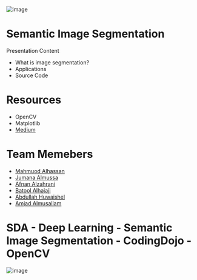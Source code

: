 ![image](https://user-images.githubusercontent.com/49952739/193455897-fd9e2b78-031f-4137-b33a-01f6b5f8c5d9.png)
# Semantic Image Segmentation

Presentation Content
- What is image segmentation?
- Applications
- Source Code

# Resources
- OpenCV
- Matplotlib
- <a href="https://medium.com/analytics-vidhya/introduction-to-semantic-image-segmentation-856cda5e5de8" target="_blank">Medium</a>

# Team Memebers

- [Mahmuod Alhassan](https://github.com/alhassanm)
- [Jumana Almussa](https://github.com/jumana0)
- [Afnan Alzahrani](https://github.com/AfnanAlzahrani)
- [Batool Alhajaji](https://github.com/Batool247)
- [Abdullah Huwaishel](https://github.com/Batool247)
- [Amjad Almusallam](https://github.com/ASM650)

# SDA - Deep Learning - Semantic Image Segmentation - CodingDojo - OpenCV
![image](https://user-images.githubusercontent.com/49952739/193455834-b810a22f-1a2f-43cc-8a59-0b36485b615a.png)
